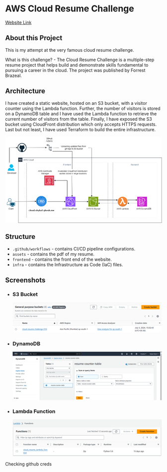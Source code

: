 # AWS Cloud Resume Challenge

[Website Link](https://cloud.shybal-ghosh.me)

## About this Project

This is my attempt at the very famous cloud resume challenge.

What is this challenge? - The Cloud Resume Challenge is a multiple-step resume project that helps build and demonstrate skills fundamental to pursuing a career in the cloud. The project was published by Forrest Brazeal.

## Architecture

I have created a static website, hosted on an S3 bucket, with a visitor counter using the Lambda function. Further, the number of visitors is stored on a DynamoDB table and I have used the Lambda function to retrieve the current number of visitors from the table. Finally, I have exposed the S3 bucket using CloudFront distribution which only accepts HTTPS requests. Last but not least, I have used Terraform to build the entire infrastructure.

![architecture](<.github/cloud-resume-architecture.drawio%20(1).png>)

## Structure

- `.github/workflows` - contains CI/CD pipeline configurations.
- `assets` - contains the pdf of my resume.
- `frontend` - contains the front end of the website.
- `infra` - contains the Infrastructure as Code (IaC) files.

## Screenshots

- ### S3 Bucket

  ![s3-bucket](.github/S3-bucket-ss.png)

- ### DynamoDB

  ![dynamodb](.github/dynamo-db-ss.png)

- ### Lambda Function
  ![lambda](.github/lambda-function.png)

Checking github creds

